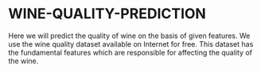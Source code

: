 # WINE-QUALITY-PREDICTION
Here we will predict the quality of wine on the basis of given features. We use the wine quality dataset available on Internet for free. This dataset has the fundamental features which are responsible for affecting the quality of the wine.
